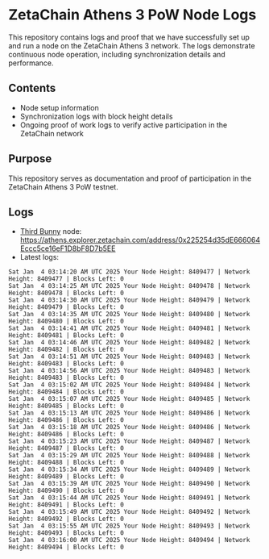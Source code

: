 # ZetaChain Athens 3 PoW Node Logs
This repository contains logs and proof that we have successfully set up and run a node on the ZetaChain Athens 3 network. The logs demonstrate continuous node operation, including synchronization details and performance.

## Contents
- Node setup information
- Synchronization logs with block height details
- Ongoing proof of work logs to verify active participation in the ZetaChain network

## Purpose
This repository serves as documentation and proof of participation in the ZetaChain Athens 3 PoW testnet.

## Logs

- [Third Bunny](https://thirdbunny.xyz/) node: https://athens.explorer.zetachain.com/address/0x225254d35dE666064Eccc5ce16eF1D8bF8D7b5EE
- Latest logs:
```
Sat Jan  4 03:14:20 AM UTC 2025 Your Node Height: 8409477 | Network Height: 8409477 | Blocks Left: 0
Sat Jan  4 03:14:25 AM UTC 2025 Your Node Height: 8409478 | Network Height: 8409478 | Blocks Left: 0
Sat Jan  4 03:14:30 AM UTC 2025 Your Node Height: 8409479 | Network Height: 8409479 | Blocks Left: 0
Sat Jan  4 03:14:35 AM UTC 2025 Your Node Height: 8409480 | Network Height: 8409480 | Blocks Left: 0
Sat Jan  4 03:14:41 AM UTC 2025 Your Node Height: 8409481 | Network Height: 8409481 | Blocks Left: 0
Sat Jan  4 03:14:46 AM UTC 2025 Your Node Height: 8409482 | Network Height: 8409482 | Blocks Left: 0
Sat Jan  4 03:14:51 AM UTC 2025 Your Node Height: 8409483 | Network Height: 8409483 | Blocks Left: 0
Sat Jan  4 03:14:56 AM UTC 2025 Your Node Height: 8409483 | Network Height: 8409483 | Blocks Left: 0
Sat Jan  4 03:15:02 AM UTC 2025 Your Node Height: 8409484 | Network Height: 8409484 | Blocks Left: 0
Sat Jan  4 03:15:07 AM UTC 2025 Your Node Height: 8409485 | Network Height: 8409485 | Blocks Left: 0
Sat Jan  4 03:15:13 AM UTC 2025 Your Node Height: 8409486 | Network Height: 8409486 | Blocks Left: 0
Sat Jan  4 03:15:18 AM UTC 2025 Your Node Height: 8409486 | Network Height: 8409486 | Blocks Left: 0
Sat Jan  4 03:15:23 AM UTC 2025 Your Node Height: 8409487 | Network Height: 8409487 | Blocks Left: 0
Sat Jan  4 03:15:29 AM UTC 2025 Your Node Height: 8409488 | Network Height: 8409488 | Blocks Left: 0
Sat Jan  4 03:15:34 AM UTC 2025 Your Node Height: 8409489 | Network Height: 8409489 | Blocks Left: 0
Sat Jan  4 03:15:39 AM UTC 2025 Your Node Height: 8409490 | Network Height: 8409490 | Blocks Left: 0
Sat Jan  4 03:15:44 AM UTC 2025 Your Node Height: 8409491 | Network Height: 8409491 | Blocks Left: 0
Sat Jan  4 03:15:49 AM UTC 2025 Your Node Height: 8409492 | Network Height: 8409492 | Blocks Left: 0
Sat Jan  4 03:15:55 AM UTC 2025 Your Node Height: 8409493 | Network Height: 8409493 | Blocks Left: 0
Sat Jan  4 03:16:00 AM UTC 2025 Your Node Height: 8409494 | Network Height: 8409494 | Blocks Left: 0
```
